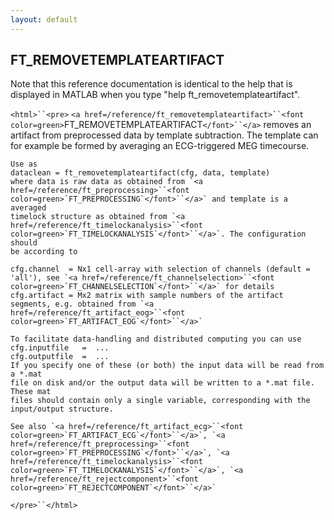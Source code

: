 ```yaml
---
layout: default
---
```


##  FT_REMOVETEMPLATEARTIFACT

Note that this reference documentation is identical to the help that is displayed in MATLAB when you type "help ft_removetemplateartifact".

`<html>``<pre>`
    `<a href=/reference/ft_removetemplateartifact>``<font color=green>`FT_REMOVETEMPLATEARTIFACT`</font>``</a>` removes an artifact from preprocessed data by template
    subtraction. The template can for example be formed by averaging an ECG-triggered
    MEG timecourse.
 
    Use as
    dataclean = ft_removetemplateartifact(cfg, data, template)
    where data is raw data as obtained from `<a href=/reference/ft_preprocessing>``<font color=green>`FT_PREPROCESSING`</font>``</a>` and template is a averaged
    timelock structure as obtained from `<a href=/reference/ft_timelockanalysis>``<font color=green>`FT_TIMELOCKANALYSIS`</font>``</a>`. The configuration should
    be according to
 
    cfg.channel  = Nx1 cell-array with selection of channels (default = 'all'), see `<a href=/reference/ft_channelselection>``<font color=green>`FT_CHANNELSELECTION`</font>``</a>` for details
    cfg.artifact = Mx2 matrix with sample numbers of the artifact segments, e.g. obtained from `<a href=/reference/ft_artifact_eog>``<font color=green>`FT_ARTIFACT_EOG`</font>``</a>`
 
    To facilitate data-handling and distributed computing you can use
    cfg.inputfile   =  ...
    cfg.outputfile  =  ...
    If you specify one of these (or both) the input data will be read from a *.mat
    file on disk and/or the output data will be written to a *.mat file. These mat
    files should contain only a single variable, corresponding with the
    input/output structure.
 
    See also `<a href=/reference/ft_artifact_ecg>``<font color=green>`FT_ARTIFACT_ECG`</font>``</a>`, `<a href=/reference/ft_preprocessing>``<font color=green>`FT_PREPROCESSING`</font>``</a>`, `<a href=/reference/ft_timelockanalysis>``<font color=green>`FT_TIMELOCKANALYSIS`</font>``</a>`, `<a href=/reference/ft_rejectcomponent>``<font color=green>`FT_REJECTCOMPONENT`</font>``</a>`
`</pre>``</html>`

